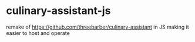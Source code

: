 # culinary-assistant-js
remake of https://github.com/threebarber/culinary-assistant in JS making it easier to host and operate 
